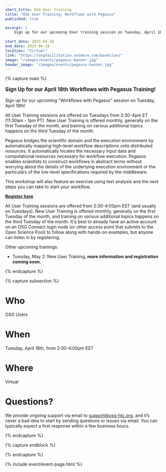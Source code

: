 ```yaml
---
short_title: OSG User Training
title: "OSG User Training: Workflows with Pegasus"
published: true

excerpt: |
    Sign up for our upcoming User training session on Tuesday, April 18th!
    
start_date: 2023-04-18
end_date: 2023-04-18
location: "Virtual"
link: "https://osgfacilitation.setmore.com/bookclass"
image: "/images/events/pegasus-banner.jpg"
header_image: "/images/events/pegasus-banner.jpg"
---
```


{% capture main %}

<p style="font-size: larger; font-weight: bold;">Sign Up for our April 18th Workflows with Pegasus Training!</p>

Sign up for our upcoming "Workflows with Pegasus" session on Tuesday, April 18th!

All User Training sessions are offered on Tuesdays from 2:30-4pm ET (11:30am - 1pm PT). New User Training is offered monthly, generally on the first Tuesday of the month, and training on various additional topics happens on the third Tuesday of the month.

Pegasus bridges the scientific domain and the execution environment by automatically mapping high-level workflow descriptions onto distributed resources. It automatically locates the necessary input data and computational resources necessary for workflow execution. Pegasus enables scientists to construct workflows in abstract terms without worrying about the details of the underlying execution environment or the particulars of the low-level specifications required by the middleware.

This workshop will also feature an exercise using text analysis and the next steps you can take to start your workflow.

**[Register here](https://osgfacilitation.setmore.com/bookclass)**

All User Training sessions are offered from 2:30-4:00pm EST (and usually on Tuesdays). New User Training is offered monthly, generally on the first Tuesday of the month, and training on various additional topics happens on the third Tuesday of the month. It's best to already have an active account on an OSG Connect login node (or other access point that submits to the Open Science Pool) to follow along with hands-on examples, but anyone can listen in by registering.

Other upcoming trainings:
- Tuesday, May 2: New User Training, **more information and registration coming soon.**

{% endcapture %}


{% capture subsection %}
# Who

OSG Users

# When

Tuesday, April 18th, from 2:30-4:00pm EST

# Where

Virtual

# Questions?

We provide ongoing support via email to <support@osg-htc.org>, and it’s never a bad idea to start by sending questions or issues via email. You can typically expect a first response within a few business hours.

{% endcapture %}

{% capture endblock %}


{% endcapture %}

{% include event/event-page.html %}
